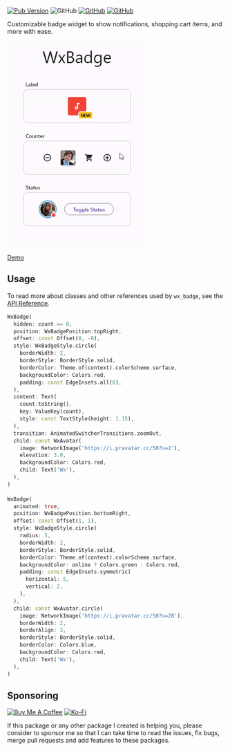 [![Pub Version](https://img.shields.io/pub/v/wx_badge)](https://pub.dev/packages/wx_badge) ![GitHub](https://img.shields.io/github/license/davigmacode/flutter_wx_badge) [![GitHub](https://badgen.net/badge/icon/buymeacoffee?icon=buymeacoffee&color=yellow&label)](https://www.buymeacoffee.com/davigmacode) [![GitHub](https://badgen.net/badge/icon/ko-fi?icon=kofi&color=red&label)](https://ko-fi.com/davigmacode)

Customizable badge widget to show notifications, shopping cart items, and more with ease.

[![Preview](https://github.com/davigmacode/flutter_wx_badge/raw/main/media/preview.gif)](https://davigmacode.github.io/flutter_wx_badge)

[Demo](https://davigmacode.github.io/flutter_wx_badge)

## Usage

To read more about classes and other references used by `wx_badge`, see the [API Reference](https://pub.dev/documentation/wx_badge/latest/).

```dart
WxBadge(
  hidden: count == 0,
  position: WxBadgePosition.topRight,
  offset: const Offset(8, -8),
  style: WxBadgeStyle.circle(
    borderWidth: 2,
    borderStyle: BorderStyle.solid,
    borderColor: Theme.of(context).colorScheme.surface,
    backgroundColor: Colors.red,
    padding: const EdgeInsets.all(6),
  ),
  content: Text(
    count.toString(),
    key: ValueKey(count),
    style: const TextStyle(height: 1.15),
  ),
  transition: AnimatedSwitcherTransitions.zoomOut,
  child: const WxAvatar(
    image: NetworkImage('https://i.pravatar.cc/50?u=2'),
    elevation: 3.0,
    backgroundColor: Colors.red,
    child: Text('Wx'),
  ),
)

WxBadge(
  animated: true,
  position: WxBadgePosition.bottomRight,
  offset: const Offset(1, 1),
  style: WxBadgeStyle.circle(
    radius: 5,
    borderWidth: 2,
    borderStyle: BorderStyle.solid,
    borderColor: Theme.of(context).colorScheme.surface,
    backgroundColor: online ? Colors.green : Colors.red,
    padding: const EdgeInsets.symmetric(
      horizontal: 5,
      vertical: 2,
    ),
  ),
  child: const WxAvatar.circle(
    image: NetworkImage('https://i.pravatar.cc/50?u=20'),
    borderWidth: 2,
    borderAlign: 3,
    borderStyle: BorderStyle.solid,
    borderColor: Colors.blue,
    backgroundColor: Colors.red,
    child: Text('Wx'),
  ),
)
```

## Sponsoring

<a href="https://www.buymeacoffee.com/davigmacode" target="_blank"><img src="https://cdn.buymeacoffee.com/buttons/v2/default-yellow.png" alt="Buy Me A Coffee" height="45"></a>
<a href="https://ko-fi.com/davigmacode" target="_blank"><img src="https://storage.ko-fi.com/cdn/brandasset/kofi_s_tag_white.png" alt="Ko-Fi" height="45"></a>

If this package or any other package I created is helping you, please consider to sponsor me so that I can take time to read the issues, fix bugs, merge pull requests and add features to these packages.